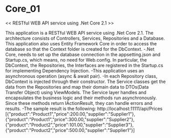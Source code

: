 # Core_01
<< RESTful WEB API service using .Net Core 2.1  >>

This application is a RESTful WEB API service using .Net Core 2.1.
The architecture consists of Controllers, Services, Repositories and a Database.
This application also uses Entity Framework Core in order to access the database so that the Context folder is created for
 the DbContext.
-.Net Core, needs to set up the database connection in the appsetting.json and Startup.cs, which means, no need for Web.config.
 In particular, the DbContext, the Repositories, the Interfaces are registered in the Startup.cs for implementing Dependency Injection.
-This application uses an asynchronous operation (async & await pair).
-In each Repository class, DbContext is injected through their constructor.
 The Service classes get the data from the Repositories and map their domain data to DTOs(Data Transfer Object) using ViewModels.
 The Service layer handles and encapsulates the business logic and their methods run asynchronously.
 Since these methods return IActionResult, they can handle errors and results.
-The sample result is the following:
 http://localhost:11111/api/Prices
[{"product":"Product1","price":200.00,"supplier":"Supplier1"},
{"product":"Product1","price":300.00,"supplier":"Supplier2"},
{"product":"Product2","price":101.00,"supplier":"Supplier3"},
{"product":"Product2","price":500.00,"supplier":"Supplier1"}]
